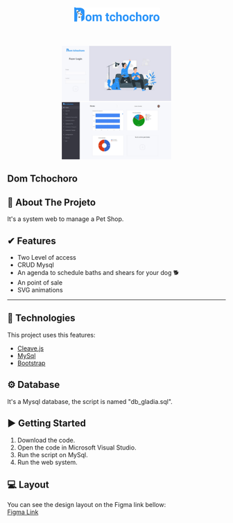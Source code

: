 <h1 align="center">
    <img alt="Dom Tchochoro" src=".github/Logo.png" width="200px" />
</h1>

<br>

<p align="center">
  <img alt="Dom Tchochoro" src=".github/Login.jpg" width="50%">
  <img alt="Dom Tchochoro" src=".github/Home.jpg" width="50%">
</p>

## Dom Tchochoro

## 📖 About The Projeto
It's a system web to manage a Pet Shop.

✔ Features 
------------
- Two Level of access <br/>
- CRUD Mysql  <br/>
- An agenda to schedule baths and shears for your dog 🐕<br/>
- An point of sale <br/>
- SVG animations
--------------

## 🚀 Technologies
This project uses this features:

- [Cleave.js](https://nosir.github.io/cleave.js/)
- [MySql](https://www.nuget.org/packages/MySql.Data/)
- [Bootstrap](https://getbootstrap.com)

## ⚙ Database
It's a Mysql database, the script is named "db_gladia.sql".

▶ Getting Started
---------------

1. Download the code.
2. Open the code in Microsoft Visual Studio.
3. Run the script on MySql.
4. Run the web system.

## 💻 Layout
You can see the design layout on the Figma link bellow: 
<br>
[Figma Link](https://www.figma.com/file/UJFXTSXoJaS9ppkDxmkcHd/Asp-net?node-id=0%3A1)
